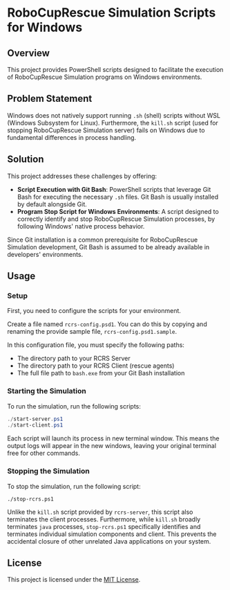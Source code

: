 # RoboCupRescue Simulation Scripts for Windows

## Overview

This project provides PowerShell scripts designed to facilitate the execution of RoboCupRescue Simulation programs on Windows environments.

## Problem Statement

Windows does not natively support running `.sh` (shell) scripts without WSL (Windows Subsystem for Linux). Furthermore, the `kill.sh` script (used for stopping RoboCupRescue Simulation server) fails on Windows due to fundamental differences in process handling.

## Solution

This project addresses these challenges by offering:

* **Script Execution with Git Bash**: PowerShell scripts that leverage Git Bash for executing the necessary `.sh` files. Git Bash is usually installed by default alongside Git.
* **Program Stop Script for Windows Environments**: A script designed to correctly identify and stop RoboCupRescue Simulation processes, by following Windows' native process behavior.

Since Git installation is a common prerequisite for RoboCupRescue Simulation development, Git Bash is assumed to be already available in developers' environments.

## Usage

### Setup

First, you need to configure the scripts for your environment.

Create a file named `rcrs-config.psd1`. You can do this by copying and renaming the provide sample file, `rcrs-config.psd1.sample`.

In this configuration file, you must specify the following paths:

- The directory path to your RCRS Server
- The directory path to your RCRS Client (rescue agents)
- The full file path to `bash.exe` from your Git Bash installation

### Starting the Simulation

To run the simulation, run the following scripts:

```PowerShell
./start-server.ps1
./start-client.ps1
```

Each script will launch its process in new terminal window. This means the output logs will appear in the new windows, leaving your original terminal free for other commands.

### Stopping the Simulation

To stop the simulation, run the following script:

```
./stop-rcrs.ps1
```

Unlike the `kill.sh` script provided by `rcrs-server`, this script also terminates the client processes. Furthermore, while `kill.sh` broadly terminates `java` processes, `stop-rcrs.ps1` specifically identifies and terminates individual simulation components and client. This prevents the accidental closure of other unrelated Java applications on your system.

## License

This project is licensed under the [MIT License](LICENSE).
